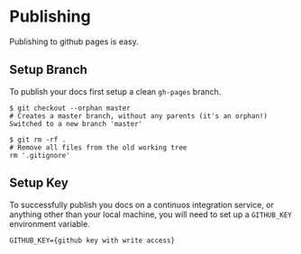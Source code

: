 # Publishing

Publishing to github pages is easy.

## Setup Branch

To publish your docs first setup a clean `gh-pages` branch.

```shell
$ git checkout --orphan master
# Creates a master branch, without any parents (it's an orphan!)
Switched to a new branch 'master'

$ git rm -rf .
# Remove all files from the old working tree
rm '.gitignore'
```

## Setup Key

To successfully publish you docs on a continuos integration service, or anything other than your local machine, you will need to set up a `GITHUB_KEY` environment variable.

```shell
GITHUB_KEY={github key with write access}
```
